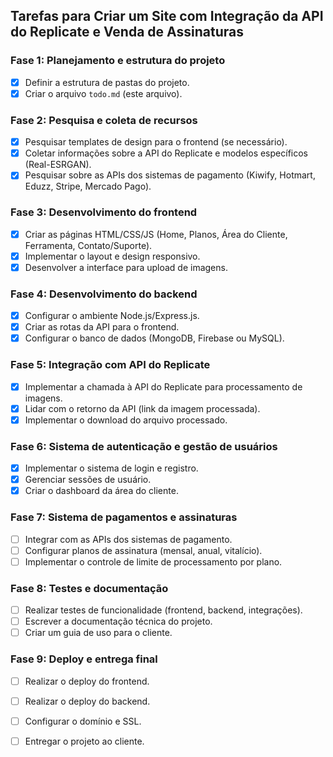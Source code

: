 ## Tarefas para Criar um Site com Integração da API do Replicate e Venda de Assinaturas

### Fase 1: Planejamento e estrutura do projeto
- [x] Definir a estrutura de pastas do projeto.
- [x] Criar o arquivo `todo.md` (este arquivo).

### Fase 2: Pesquisa e coleta de recursos
- [x] Pesquisar templates de design para o frontend (se necessário).
- [x] Coletar informações sobre a API do Replicate e modelos específicos (Real-ESRGAN).
- [x] Pesquisar sobre as APIs dos sistemas de pagamento (Kiwify, Hotmart, Eduzz, Stripe, Mercado Pago).

### Fase 3: Desenvolvimento do frontend
- [x] Criar as páginas HTML/CSS/JS (Home, Planos, Área do Cliente, Ferramenta, Contato/Suporte).
- [x] Implementar o layout e design responsivo.
- [x] Desenvolver a interface para upload de imagens.

### Fase 4: Desenvolvimento do backend
- [x] Configurar o ambiente Node.js/Express.js.
- [x] Criar as rotas da API para o frontend.
- [x] Configurar o banco de dados (MongoDB, Firebase ou MySQL).

### Fase 5: Integração com API do Replicate
- [x] Implementar a chamada à API do Replicate para processamento de imagens.
- [x] Lidar com o retorno da API (link da imagem processada).
- [x] Implementar o download do arquivo processado.

### Fase 6: Sistema de autenticação e gestão de usuários
- [x] Implementar o sistema de login e registro.
- [x] Gerenciar sessões de usuário.
- [x] Criar o dashboard da área do cliente.

### Fase 7: Sistema de pagamentos e assinaturas
- [ ] Integrar com as APIs dos sistemas de pagamento.
- [ ] Configurar planos de assinatura (mensal, anual, vitalício).
- [ ] Implementar o controle de limite de processamento por plano.

### Fase 8: Testes e documentação
- [ ] Realizar testes de funcionalidade (frontend, backend, integrações).
- [ ] Escrever a documentação técnica do projeto.
- [ ] Criar um guia de uso para o cliente.

### Fase 9: Deploy e entrega final
- [ ] Realizar o deploy do frontend.
- [ ] Realizar o deploy do backend.
- [ ] Configurar o domínio e SSL.
- [ ] Entregar o projeto ao cliente.


